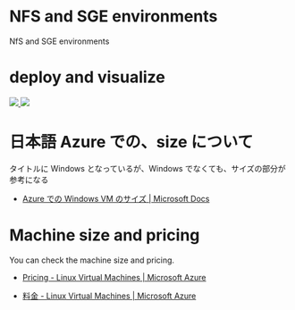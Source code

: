 # NFS and SGE environments

NfS and SGE environments

# deploy and visualize

<a href="https://portal.azure.com/#create/Microsoft.Template/uri/https%3A%2F%2Fraw.githubusercontent.com%2Fmanabuishii%2Fazure-files%2Fmaster%2FNFS_SGE%2Fazuredeploy.json" target="_blank">
    <img src="http://azuredeploy.net/deploybutton.png"/>
</a>

<a href="http://armviz.io/#/?load=https%3A%2F%2Fraw.githubusercontent.com%2Fmanabuishii%2Fazure-files%2Fmaster%2FNFS_SGE%2Fazuredeploy.json" target="_blank">
    <img src="http://armviz.io/visualizebutton.png"/>
</a>

# 日本語 Azure での、size について

タイトルに Windows となっているが、Windows でなくても、サイズの部分が参考になる

* [Azure での Windows VM のサイズ | Microsoft Docs](https://docs.microsoft.com/ja-jp/azure/virtual-machines/virtual-machines-windows-sizes)


# Machine size and pricing

You can check the machine size and pricing.

* [Pricing - Linux Virtual Machines | Microsoft Azure](https://azure.microsoft.com/en-us/pricing/details/virtual-machines/linux/)

* [料金 - Linux Virtual Machines | Microsoft Azure](https://azure.microsoft.com/ja-jp/pricing/details/virtual-machines/linux/)